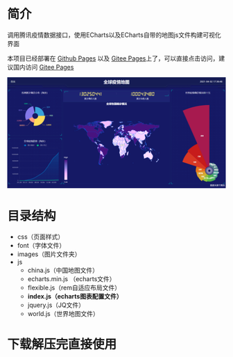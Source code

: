 # 简介

调用腾讯疫情数据接口，使用ECharts以及ECharts自带的地图js文件构建可视化界面

本项目已经部署在 [Github Pages](https://dong-666.github.io/te/) 以及 [Gitee Pages](https://ypigy.gitee.io/te/)上了，可以直接点击访问，建议国内访问 [Gitee Pages](https://ypigy.gitee.io/te/)

![image-20210402173702300](README/image-20210402173702300.png)

# 目录结构

- css（页面样式）
- font（字体文件）
- images（图片文件夹）
- js
  - china.js（中国地图文件）
  - echarts.min.js （echarts文件）
  - flexible.js（rem自适应布局文件）
  - **index.js（echarts图表配置文件）**
  - jquery.js（JQ文件）
  - world.js（世界地图文件）

# 下载解压完直接使用

